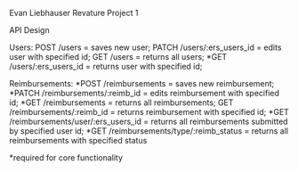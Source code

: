 Evan Liebhauser Revature Project 1

API Design

Users:
POST /users = saves new user;
PATCH /users/:ers_users_id = edits user with specified id;
GET /users = returns all users;
*GET /users/:ers_users_id = returns user with specified id;

Reimbursements:
*POST /reimbursements = saves new reimbursement;
*PATCH /reimbursements/:reimb_id = edits reimbursement with specified id;
*GET /reimbursements = returns all reimbursements;
GET /reimbursements/:reimb_id = returns reimbursement with specified id;
*GET /reimbursements/user/:ers_users_id = returns all reimbursements submitted by specified user id;
*GET /reimbursements/type/:reimb_status = returns all reimbursements with specified status

*required for core functionality